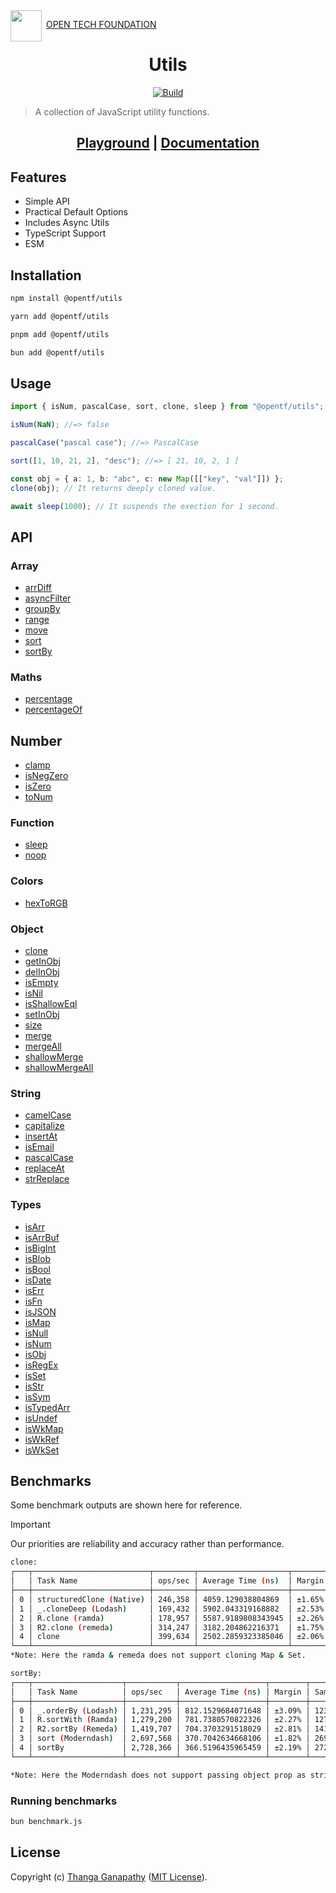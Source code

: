 <img align="left" src="https://open-tech-foundation.pages.dev/img/Logo.svg" width="50" height="50">

&nbsp;[OPEN TECH FOUNDATION](https://open-tech-foundation.pages.dev/)

<div align="center">

# Utils

[![Build](https://github.com/open-tech-foundation/js-utils/actions/workflows/build.yml/badge.svg)](https://github.com/open-tech-foundation/js-utils/actions/workflows/build.yml)

</div>

> A collection of JavaScript utility functions.

<div align="center">

## [Playground](https://js-utils.pages.dev/playground) | [Documentation](https://js-utils.pages.dev)

</div>

## Features

- Simple API
- Practical Default Options
- Includes Async Utils
- TypeScript Support
- ESM

## Installation

```sh
npm install @opentf/utils
```

```sh
yarn add @opentf/utils
```

```sh
pnpm add @opentf/utils
```

```sh
bun add @opentf/utils
```

## Usage

```ts
import { isNum, pascalCase, sort, clone, sleep } from "@opentf/utils";

isNum(NaN); //=> false

pascalCase("pascal case"); //=> PascalCase

sort([1, 10, 21, 2], "desc"); //=> [ 21, 10, 2, 1 ]

const obj = { a: 1, b: "abc", c: new Map([["key", "val"]]) };
clone(obj); // It returns deeply cloned value.

await sleep(1000); // It suspends the exection for 1 second.
```

## API

### Array

- [arrDiff](https://js-utils.pages.dev/docs/Array/arrDiff)
- [asyncFilter](https://js-utils.pages.dev/docs/Array/asyncFilter)
- [groupBy](https://js-utils.pages.dev/docs/Array/groupBy)
- [range](https://js-utils.pages.dev/docs/Array/range)
- [move](https://js-utils.pages.dev/docs/Array/move)
- [sort](https://js-utils.pages.dev/docs/Array/sort)
- [sortBy](https://js-utils.pages.dev/docs/Array/sortBy)

### Maths

- [percentage](https://js-utils.pages.dev/docs/Maths/percentage)
- [percentageOf](https://js-utils.pages.dev/docs/Maths/percentageOf)

## Number

- [clamp](https://js-utils.pages.dev/docs/Number/clamp)
- [isNegZero](https://js-utils.pages.dev/docs/Number/isNegZero)
- [isZero](https://js-utils.pages.dev/docs/Number/isZero)
- [toNum](https://js-utils.pages.dev/docs/Number/toNum)

### Function

- [sleep](https://js-utils.pages.dev/docs/Timers/sleep)
- [noop](https://js-utils.pages.dev/docs/Timers/noop)

### Colors

- [hexToRGB](https://js-utils.pages.dev/docs/Misc/hexToRGB)

### Object

- [clone](https://js-utils.pages.dev/docs/Object/clone)
- [getInObj](https://js-utils.pages.dev/docs/Object/getInObj)
- [delInObj](https://js-utils.pages.dev/docs/Object/delInObj)
- [isEmpty](https://js-utils.pages.dev/docs/Object/isEmpty)
- [isNil](https://js-utils.pages.dev/docs/Object/isNil)
- [isShallowEql](https://js-utils.pages.dev/docs/Object/isShallowEql)
- [setInObj](https://js-utils.pages.dev/docs/Object/setInObj)
- [size](https://js-utils.pages.dev/docs/Object/size)
- [merge](https://js-utils.pages.dev/docs/Object/merge)
- [mergeAll](https://js-utils.pages.dev/docs/Object/mergeAll)
- [shallowMerge](https://js-utils.pages.dev/docs/Object/shallowMerge)
- [shallowMergeAll](https://js-utils.pages.dev/docs/Object/shallowMergeAll)

### String

- [camelCase](https://js-utils.pages.dev/docs/String/camelCase)
- [capitalize](https://js-utils.pages.dev/docs/String/capitalize)
- [insertAt](https://js-utils.pages.dev/docs/String/insertAt)
- [isEmail](https://js-utils.pages.dev/docs/String/isEmail)
- [pascalCase](https://js-utils.pages.dev/docs/String/pascalCase)
- [replaceAt](https://js-utils.pages.dev/docs/String/replaceAt)
- [strReplace](https://js-utils.pages.dev/docs/String/strReplace)

### Types

- [isArr](https://js-utils.pages.dev/Types/isArr)
- [isArrBuf](https://js-utils.pages.dev/Types/isArrBuf)
- [isBigInt](https://js-utils.pages.dev/Types/isBigInt)
- [isBlob](https://js-utils.pages.dev/Types/isBlob)
- [isBool](https://js-utils.pages.dev/Types/isBool)
- [isDate](https://js-utils.pages.dev/Types/isDate)
- [isErr](https://js-utils.pages.dev/Types/isErr)
- [isFn](https://js-utils.pages.dev/Types/isFn)
- [isJSON](https://js-utils.pages.dev/docs/Types/isJSON)
- [isMap](https://js-utils.pages.dev/Types/isMap)
- [isNull](https://js-utils.pages.dev/Types/isNull)
- [isNum](https://js-utils.pages.dev/Types/isNum)
- [isObj](https://js-utils.pages.dev/Types/isObj)
- [isRegEx](https://js-utils.pages.dev/Types/isRegEx)
- [isSet](https://js-utils.pages.dev/Types/isSet)
- [isStr](https://js-utils.pages.dev/Types/isStr)
- [isSym](https://js-utils.pages.dev/Types/isSym)
- [isTypedArr](https://js-utils.pages.dev/Types/isTypedArr)
- [isUndef](https://js-utils.pages.dev/Types/isUndef)
- [isWkMap](https://js-utils.pages.dev/Types/isWkMap)
- [isWkRef](https://js-utils.pages.dev/Types/isWkRef)
- [isWkSet](https://js-utils.pages.dev/Types/isWkSet)

## Benchmarks

Some benchmark outputs are shown here for reference.

> [!IMPORTANT]  
> Our priorities are reliability and accuracy rather than performance.

```sh
clone:
┌───┬──────────────────────────┬─────────┬────────────────────┬────────┬─────────┐
│   │ Task Name                │ ops/sec │ Average Time (ns)  │ Margin │ Samples │
├───┼──────────────────────────┼─────────┼────────────────────┼────────┼─────────┤
│ 0 │ structuredClone (Native) │ 246,358 │ 4059.129038804869  │ ±1.65% │ 24636   │
│ 1 │ _.cloneDeep (Lodash)     │ 169,432 │ 5902.043319168882  │ ±2.53% │ 16944   │
│ 2 │ R.clone (ramda)          │ 178,957 │ 5587.9189808343945 │ ±2.26% │ 17897   │
│ 3 │ R2.clone (remeda)        │ 314,247 │ 3182.204862216371  │ ±1.75% │ 31426   │
│ 4 │ clone                    │ 399,634 │ 2502.2859323385046 │ ±2.06% │ 39964   │
└───┴──────────────────────────┴─────────┴────────────────────┴────────┴─────────┘
*Note: Here the ramda & remeda does not support cloning Map & Set.

sortBy:
┌───┬────────────────────┬───────────┬───────────────────┬────────┬─────────┐
│   │ Task Name          │ ops/sec   │ Average Time (ns) │ Margin │ Samples │
├───┼────────────────────┼───────────┼───────────────────┼────────┼─────────┤
│ 0 │ _.orderBy (Lodash) │ 1,231,295 │ 812.1529684071648 │ ±3.09% │ 123130  │
│ 1 │ R.sortWith (Ramda) │ 1,279,200 │ 781.7380570822326 │ ±2.27% │ 127921  │
│ 2 │ R2.sortBy (Remeda) │ 1,419,707 │ 704.3703291518029 │ ±2.81% │ 141971  │
│ 3 │ sort (Moderndash)  │ 2,697,568 │ 370.7042634668106 │ ±1.82% │ 269757  │
│ 4 │ sortBy             │ 2,728,366 │ 366.5196435965459 │ ±2.19% │ 272837  │
└───┴────────────────────┴───────────┴───────────────────┴────────┴─────────┘

*Note: Here the Moderndash does not support passing object prop as string.

```

### Running benchmarks

```sh
bun benchmark.js
```

## License

Copyright (c) [Thanga Ganapathy](https://github.com/Thanga-Ganapathy) ([MIT License](./LICENSE)).
